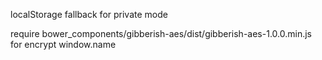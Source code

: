 localStorage fallback for private mode

require bower_components/gibberish-aes/dist/gibberish-aes-1.0.0.min.js for encrypt window.name
